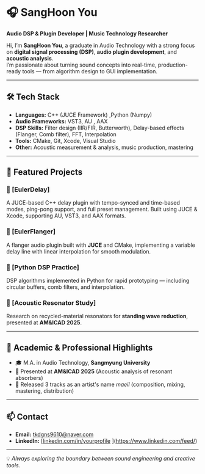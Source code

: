 # 🎧 SangHoon You  
**Audio DSP & Plugin Developer | Music Technology Researcher**

Hi, I’m **SangHoon You**, a graduate in Audio Technology with a strong focus on **digital signal processing (DSP)**, **audio plugin development**, and **acoustic analysis**.  
I’m passionate about turning sound concepts into real-time, production-ready tools — from algorithm design to GUI implementation.

---

## 🛠 Tech Stack
- **Languages:** C++ (JUCE Framework) ,Python (Numpy)
- **Audio Frameworks:** VST3, AU , AAX
- **DSP Skills:** Filter design (IIR/FIR, Butterworth), Delay-based effects (Flanger, Comb filter), FFT, Interpolation  
- **Tools:** CMake, Git, Xcode, Visual Studio  
- **Other:** Acoustic measurement & analysis, music production, mastering

---

## 📂 Featured Projects

### 🔹 [EulerDelay]
 A JUCE-based C++ delay plugin with tempo-synced and time-based modes, ping-pong support, and full preset management. Built using JUCE & Xcode, supporting AU, VST3, and AAX formats.

### 🔹 [EulerFlanger]
A flanger audio plugin built with **JUCE** and CMake, implementing a variable delay line with linear interpolation for smooth modulation.

### 🔹 [Python DSP Practice]
DSP algorithms implemented in Python for rapid prototyping — including circular buffers, comb filters, and interpolation.

### 🔹 [Acoustic Resonator Study]
Research on recycled-material resonators for **standing wave reduction**, presented at **AM&ICAD 2025**.

---

## 📜 Academic & Professional Highlights
- 🎓 M.A. in Audio Technology, **Sangmyung University**  
- 📄 Presented at **AM&ICAD 2025** (Acoustic analysis of resonant absorbers)  
- 🎵 Released 3 tracks as an artist's name *maeil* (composition, mixing, mastering, distribution)  

---

## 📫 Contact
- **Email:** tkdgns9610@naver.com
- **LinkedIn:** [[linkedin.com/in/yourprofile](https://linkedin.com/in/yourprofile) ](https://www.linkedin.com/feed/) 

---

💡 *Always exploring the boundary between sound engineering and creative tools.*
